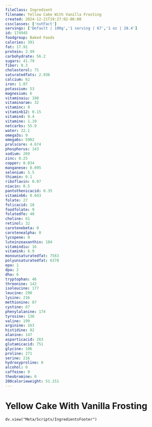 ```yaml
---
fileClass: Ingredient
filename: Yellow Cake With Vanilla Frosting
created: 2024-12-21T19:27:02-06:00
cssclasses: ['nutFact']
servings: ['Default | 100g','1 serving | 67','1 oz | 28.4']
id: 174945
foodgroup: Baked Foods
calories: 391
fat: 17.91
protein: 2.99
carbohydrate: 56.2
sugars: 41.79
fiber: 0.3
cholesterol: 75
saturatedfats: 2.936
calcium: 62
iron: 1.07
potassium: 53
magnesium: 6
vitaminaiu: 108
vitaminarae: 32
vitaminc: 0
vitaminb12: 0.15
vitamind: 0.4
vitamine: 1.19
netcarbs: 55.9
water: 22.1
omega3s: 9
omega6s: 5902
pralscore: 4.674
phosphorus: 143
sodium: 269
zinc: 0.25
copper: 0.034
manganese: 0.095
selenium: 5.5
thiamin: 0.1
riboflavin: 0.07
niacin: 0.5
pantothenicacid: 0.35
vitaminb6: 0.043
folate: 27
folicacid: 18
foodfolate: 9
folatedfe: 40
choline: 61
retinol: 32
carotenebeta: 0
carotenealpha: 0
lycopene: 0
luteinzeaxanthin: 104
vitamindiu: 16
vitamink: 6.9
monounsaturatedfat: 7563
polyunsaturatedfat: 6378
epa: 1
dpa: 2
dha: 6
tryptophan: 46
threonine: 142
isoleucine: 177
leucine: 290
lysine: 216
methionine: 87
cystine: 67
phenylalanine: 174
tyrosine: 136
valine: 199
arginine: 163
histidine: 82
alanine: 147
asparticacid: 263
glutamicacid: 751
glycine: 106
proline: 271
serine: 216
hydroxyproline: 0
alcohol: 0
caffeine: 0
theobromine: 0
200calorieweight: 51.151
---
```


# Yellow Cake With Vanilla Frosting

```dataviewjs
dv.view("Meta/Scripts/IngredientsFooter")
```